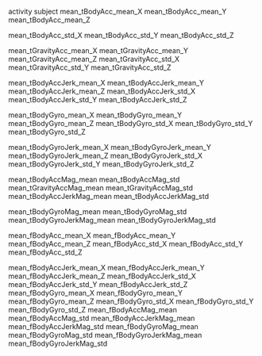 activity
subject
mean_tBodyAcc_mean_X
mean_tBodyAcc_mean_Y
mean_tBodyAcc_mean_Z

mean_tBodyAcc_std_X
mean_tBodyAcc_std_Y
mean_tBodyAcc_std_Z

mean_tGravityAcc_mean_X
mean_tGravityAcc_mean_Y
mean_tGravityAcc_mean_Z
mean_tGravityAcc_std_X
mean_tGravityAcc_std_Y
mean_tGravityAcc_std_Z

mean_tBodyAccJerk_mean_X
mean_tBodyAccJerk_mean_Y
mean_tBodyAccJerk_mean_Z
mean_tBodyAccJerk_std_X
mean_tBodyAccJerk_std_Y
mean_tBodyAccJerk_std_Z

mean_tBodyGyro_mean_X
mean_tBodyGyro_mean_Y
mean_tBodyGyro_mean_Z
mean_tBodyGyro_std_X
mean_tBodyGyro_std_Y
mean_tBodyGyro_std_Z

mean_tBodyGyroJerk_mean_X
mean_tBodyGyroJerk_mean_Y
mean_tBodyGyroJerk_mean_Z
mean_tBodyGyroJerk_std_X
mean_tBodyGyroJerk_std_Y
mean_tBodyGyroJerk_std_Z

mean_tBodyAccMag_mean
mean_tBodyAccMag_std
mean_tGravityAccMag_mean
mean_tGravityAccMag_std
mean_tBodyAccJerkMag_mean
mean_tBodyAccJerkMag_std

mean_tBodyGyroMag_mean
mean_tBodyGyroMag_std
mean_tBodyGyroJerkMag_mean
mean_tBodyGyroJerkMag_std

mean_fBodyAcc_mean_X
mean_fBodyAcc_mean_Y
mean_fBodyAcc_mean_Z
mean_fBodyAcc_std_X
mean_fBodyAcc_std_Y
mean_fBodyAcc_std_Z

mean_fBodyAccJerk_mean_X
mean_fBodyAccJerk_mean_Y
mean_fBodyAccJerk_mean_Z
mean_fBodyAccJerk_std_X
mean_fBodyAccJerk_std_Y
mean_fBodyAccJerk_std_Z
mean_fBodyGyro_mean_X
mean_fBodyGyro_mean_Y
mean_fBodyGyro_mean_Z
mean_fBodyGyro_std_X
mean_fBodyGyro_std_Y
mean_fBodyGyro_std_Z
mean_fBodyAccMag_mean
mean_fBodyAccMag_std
mean_fBodyAccJerkMag_mean
mean_fBodyAccJerkMag_std
mean_fBodyGyroMag_mean
mean_fBodyGyroMag_std
mean_fBodyGyroJerkMag_mean
mean_fBodyGyroJerkMag_std
